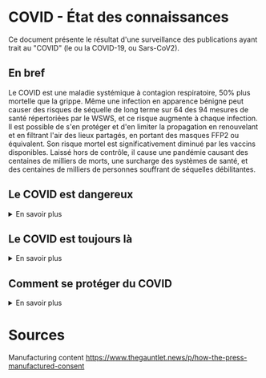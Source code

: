 # COVID - État des connaissances
Ce document présente le résultat d'une surveillance des publications ayant trait au "COVID" (le ou la COVID-19, ou Sars-CoV2).
## En bref
Le COVID est une maladie systémique à contagion respiratoire, 50% plus mortelle que la grippe. Même une infection en apparence bénigne peut causer des risques de séquelle de long terme sur 64 des 94 mesures de santé répertoriées par le WSWS, et ce risque augmente à chaque infection. Il est possible de s'en protéger et d'en limiter la propagation en renouvelant et en filtrant l'air des lieux partagés, en portant des masques FFP2 ou équivalent. Son risque mortel est significativement diminué par les vaccins disponibles. Laissé hors de contrôle, il cause une pandémie causant des centaines de milliers de morts, une surcharge des systèmes de santé, et des centaines de milliers de personnes souffrant de séquelles débilitantes.
## Le COVID est dangereux
<details> > <summary> En savoir plus </summary> 
  
  ### titre 1
  texte texte

</details>

## Le COVID est toujours là
<details> > <summary> En savoir plus </summary> 
  
  ### titre 1
  texte texte

  ```{r setup, include=FALSE}
print("hello world")
```

</details>

## Comment se protéger du COVID
<details> > <summary> En savoir plus </summary> 
  
  ### titre 1
  texte texte
  > Citation
</details>

# Sources
Manufacturing content https://www.thegauntlet.news/p/how-the-press-manufactured-consent 


